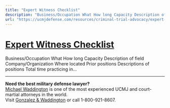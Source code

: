 ```yaml
---
title: "Expert Witness Checklist"
description: "Business/Occupation What How long Capacity Description of field Company/Organization Where located Prior positions Descriptions of positions Total time practicing in..."
url: "https://ucmjdefense.com/resources/criminal-trial-advocacy/expert-witness-checklist.html"
---
```


# [Expert Witness Checklist](https://ucmjdefense.com/resources/criminal-trial-advocacy/expert-witness-checklist.html)

Business/Occupation What How long Capacity Description of field Company/Organization Where located Prior positions Descriptions of positions Total time practicing in...

---

**Need the best military defense lawyer?**  
[Michael Waddington](https://ucmjdefense.com/attorneys/michael-stewart-waddington-partner.html) is one of the most experienced UCMJ and court-martial attorneys in the world.  
Visit [Gonzalez & Waddington](https://ucmjdefense.com) or call 1-800-921-8607.
